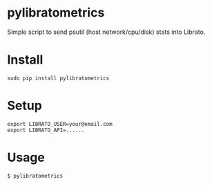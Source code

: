 # pylibratometrics

Simple script to send psutil (host network/cpu/disk) stats into Librato.

# Install

	sudo pip install pylibratometrics

# Setup 

    export LIBRATO_USER=your@email.com
    export LIBRATO_API=......

# Usage

	$ pylibratometrics